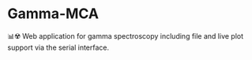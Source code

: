 # Gamma-MCA
📊☢️ Web application for gamma spectroscopy including file and live plot support via the serial interface.
